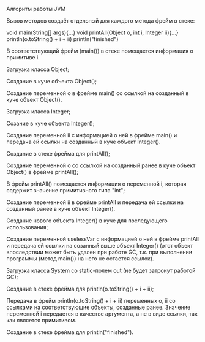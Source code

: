 Алгоритм работы JVM

Вызов методов создаёт отдельный для каждого метода фрейм в стеке:

void main(String[] args){...}
void printAll(Object o, int i, Integer ii){...}
println(o.toString() + i + ii)
println("finished")




В соответствующий фрейм (main()) в стеке помещается информация о примитиве i.

Загрузка класса Object;

Создание в куче объекта Object();

Создание переменной o в фрейме main() со ссылкой на созданный в куче объект Object().

Загрузка класса Integer;

Созание в куче объекта Integer();

Создание переменной ii с информацией о ней в фрейме main() и передача ей ссылки на созданный в куче объект Integer().

Создание в стеке фрейма для printAll();

Создание переменной o со ссылкой на созданный ранее в куче объект Object() в фрейме printAll();

В фрейм printAll() помещается информация о переменной i, которая содержит значение примитивного типа "int";

Создание переменной ii в фрейме printAll и передача ей ссылки на созданный ранее в куче объект Integer().

Создание нового объекта Integer() в куче для последующего использования;

Создание переменной uselessVar с информацией о ней в фрейме printAll и передача ей ссылки на созанный выше объект Integer() (этот объект впоследствии может быть удален при работе GC, т.к. при выполнении программы (метод main()) на него не остается ссылок).

Загрузка класса System со static-полем out (не будет затронут работой GC);

Создание в стеке фрейма для println(o.toString() + i + ii);

Передача в фрейм println(o.toString() + i + ii) переменных о, ii со ссылками на соответствующие объекты, созданные ранее. Значение переменной i передается в качестве аргумента, а не в виде ссылки, так как является примитивом.

Создание в стеке фрейма для println("finished").
